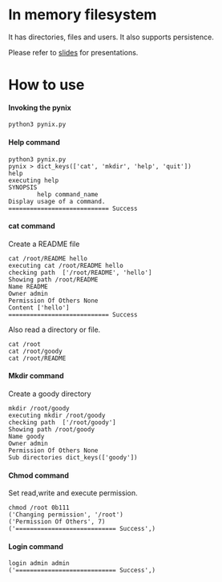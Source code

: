 
In memory filesystem
====================

It has directories, files and users.
It also supports persistence.

Please refer to [slides](slides/) for presentations.

How to use
============

#### Invoking the pynix

```
python3 pynix.py 
```

#### Help command

```
python3 pynix.py 
pynix > dict_keys(['cat', 'mkdir', 'help', 'quit'])
help
executing help
SYNOPSIS
		help command_name
Display usage of a command.
============================ Success
```

#### cat command

Create a README file

```
cat /root/README hello
executing cat /root/README hello
checking path  ['/root/README', 'hello']
Showing path /root/README
Name README
Owner admin
Permission Of Others None
Content ['hello']
============================ Success
```

Also read a directory or file.

```
cat /root
cat /root/goody
cat /root/README
```

#### Mkdir command

Create a goody directory

```
mkdir /root/goody
executing mkdir /root/goody
checking path  ['/root/goody']
Showing path /root/goody
Name goody
Owner admin
Permission Of Others None
Sub directories dict_keys(['goody'])
```

#### Chmod command

Set read,write and execute permission.

```
chmod /root 0b111
('Changing permission', '/root')
('Permission Of Others', 7)
('============================ Success',)
```

#### Login command

```
login admin admin
('============================ Success',)
```


